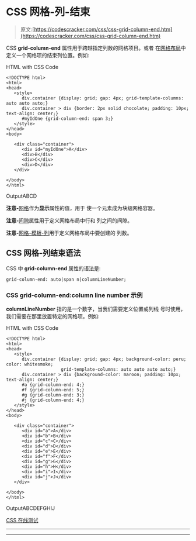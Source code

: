 # CSS 网格-列-结束

> 原文:[https://codescracker.com/css/css-grid-column-end.htm](https://codescracker.com/css/css-grid-column-end.htm)

CSS **grid-column-end** 属性用于跨越指定列数的网格项目。或者 在[网格布局](/css/css-grid.htm)中定义一个网格项的结束列位置。例如:

HTML with CSS Code

```
<!DOCTYPE html>
<html>
<head>
   <style>
      div.container {display: grid; gap: 4px; grid-template-columns: auto auto auto;}
      div.container > div {border: 2px solid chocolate; padding: 10px; text-align: center;}
      #myIdOne {grid-column-end: span 3;}
   </style>
</head>
<body>

   <div class="container">
      <div id="myIdOne">A</div>
      <div>B</div>
      <div>C</div>
      <div>D</div>
   </div>

</body>
</html>
```

OutputABCD

**注意-**[网格](/css/css-grid.htm)作为**显示**属性的值，用于 使一个元素成为块级网格容器。

**注意-**[间隙](/css/css-gap.htm)属性用于定义网格布局中行和 列之间的间隙。

**注意-**[网格-模板-列](/css/css-grid-template-columns.htm)用于定义网格布局中要创建的 列数。

## CSS 网格-列结束语法

CSS 中 **grid-column-end** 属性的语法是:

```
grid-column-end: auto|span n|columnLineNumber;
```

### CSS grid-column-end:column line number 示例

**columnLineNumber** 指的是一个数字，当我们需要定义位置或列线 号时使用，我们需要在那里放置特定的网格项。例如:

HTML with CSS Code

```
<!DOCTYPE html>
<html>
<head>
   <style>
      div.container {display: grid; gap: 4px; background-color: peru; color: whitesmoke;
                     grid-template-columns: auto auto auto auto;}
      div.container > div {background-color: maroon; padding: 10px; text-align: center;}
      #a {grid-column-end: 4;}
      #f {grid-column-end: 5;}
      #g {grid-column-end: 3;}
      #j {grid-column-end: 4;}
   </style>
</head>
<body>

   <div class="container">
      <div id="a">A</div>
      <div id="b">B</div>
      <div id="c">C</div>
      <div id="d">D</div>
      <div id="e">E</div>
      <div id="f">F</div>
      <div id="g">G</div>
      <div id="h">H</div>
      <div id="i">I</div>
      <div id="j">J</div>
   </div>

</body>
</html>
```

OutputABCDEFGHIJ

[CSS 在线测试](/exam/showtest.php?subid=5)

* * *

* * *